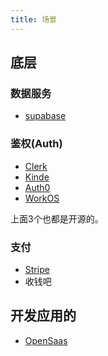 ```yaml
---
title: 场景
---
```

## 底层
### 数据服务
* [supabase](../s/supabase.md)

### 鉴权(Auth)
* [Clerk](auth/clerk.md)
* [Kinde](../k/kinde.md)
* [Auth0](../a/auth0.md)
* [WorkOS](../w/workos.md)

上面3个也都是开源的。

### 支付
* [Stripe](../s/stripe.md)
* 收钱吧

## 开发应用的
* [OpenSaas](../o/openSaaS.md)